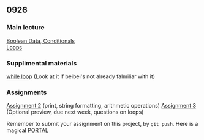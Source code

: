 ## 0926
### Main lecture
[Boolean Data, Conditionals](https://emilydidthis.github.io/CSCI-UA.002-Fall23/assets/slides/module-03.pdf)  
[Loops](https://emilydidthis.github.io/CSCI-UA.002-Fall23/assets/slides/module-04.pdf)

### Supplimental materials
[while loop](https://cs.nyu.edu/elearning/CSCI_UA_0002/module04.php) (Look at it if beibei's not already falmiliar with it)

### Assignments
[Assignment 2](https://emilydidthis.github.io/CSCI-UA.002-Fall23/assignments/02.html) (print, string formatting, arithmetic operations)
[Assignment 3](https://emilydidthis.github.io/CSCI-UA.002-Fall23/assignments/03.html) (Optional preview, due next week, questions on loops)

Remember to submit your assignment on this project, by `git push`. Here is a magical [PORTAL](https://github.com/BellaHzh/beisen001/tree/main/0918/README.md)
